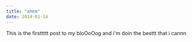```yaml
---
title: "ahem"
date: 2024-01-14
---
```

This is the firsttttt post to my bloOoOog and i'm doin the besttt that i cannn
